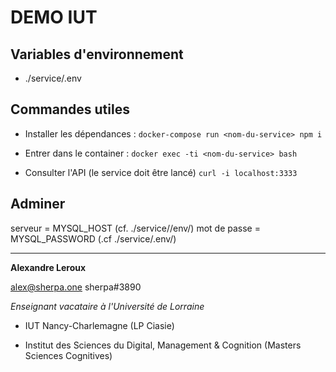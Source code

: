 # DEMO IUT

## Variables d'environnement

- ./service/.env

## Commandes utiles

- Installer les dépendances :
`docker-compose run <nom-du-service> npm i`

- Entrer dans le container :
`docker exec -ti <nom-du-service> bash`

- Consulter l'API (le service doit être lancé)
`curl -i localhost:3333`

## Adminer

serveur = MYSQL_HOST (cf. ./service//env/)
mot de passe = MYSQL_PASSWORD (.cf ./service/.env/)


---

__Alexandre Leroux__

alex@sherpa.one
sherpa#3890

_Enseignant vacataire à l'Université de Lorraine_

- IUT Nancy-Charlemagne (LP Ciasie)

- Institut des Sciences du Digital, Management & Cognition (Masters Sciences Cognitives)